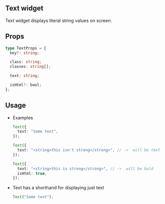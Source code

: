 ## Text widget

Text widget displays literal string values on screen.

## Props

```typescript
type TextProps = {
  key?: string;

  class: string;
  classes: string[];

  text: string;

  isHtml?: bool;
};
```

## Usage

- Examples

  ```typescript
  Text({
    text: "Some text",
  });

  Text({
    text: "<string>this isn't strong</strong>", // ->  will be text
  });

  Text({
    text: "<string>this is strong</strong>", // ->  will be bold
    isHtml: true,
  });
  ```

- Text has a shorthand for displaying just text

  ```typescript
  Text("Some text");
  ```
